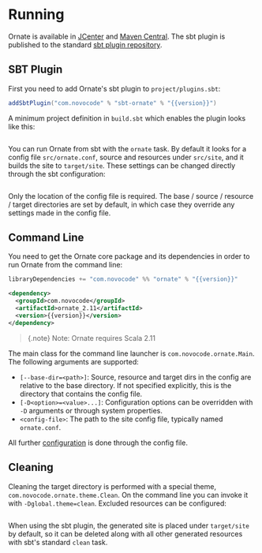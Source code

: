# Running

Ornate is available in [JCenter](https://bintray.com/bintray/jcenter) and [Maven Central](http://search.maven.org/). The sbt plugin is published to the standard [sbt plugin repository](https://bintray.com/sbt/sbt-plugin-releases).

## SBT Plugin

First you need to add Ornate's sbt plugin to `project/plugins.sbt`:

```scala expandVars=true
addSbtPlugin("com.novocode" % "sbt-ornate" % "{{version}}")
```

A minimum project definition in `build.sbt` which enables the plugin looks like this:

```scala src=../../plugin/src/sbt-test/ornate/simple/build.sbt
```

You can run Ornate from sbt with the `ornate` task. By default it looks for a config file `src/ornate.conf`, source and resources under `src/site`, and it builds the site to `target/site`. These settings can be changed directly through the sbt configuration:

```scala src=../../plugin/src/main/scala/com/novocode/ornate/sbtplugin/OrnatePlugin.scala#--doc-plugin
```

Only the location of the config file is required. The base / source / resource / target directories are set by default, in which case they override any settings made in the config file.

## Command Line

You need to get the Ornate core package and its dependencies in order to run Ornate from the command line:

```scala expandVars=true tab=sbt
libraryDependencies += "com.novocode" %% "ornate" % "{{version}}"
```

```xml expandVars=true tab=Maven
<dependency>
  <groupId>com.novocode</groupId>
  <artifactId>ornate_2.11</artifactId>
  <version>{{version}}</version>
</dependency>
```

> {.note}
> Note: Ornate requires Scala 2.11

The main class for the command line launcher is `com.novocode.ornate.Main`. The following arguments are supported:

- `[--base-dir=<path>]`: Source, resource and target dirs in the config are relative to the base directory. If not specified explicitly, this is the directory that contains the config file.
- `[-D<option>=<value>...]`: Configuration options can be overridden with `-D` arguments or through system properties.
- `<config-file>`: The path to the site config file, typically named `ornate.conf`.

All further [configuration](configuration.md) is done through the config file.

## Cleaning

Cleaning the target directory is performed with a special theme, `com.novocode.ornate.theme.Clean`. On the command line you can invoke it with `-Dglobal.theme=clean`. Excluded resources can be configured:

```yaml src=../../core/src/main/resources/ornate-reference.conf#--doc-clean-theme
```

When using the sbt plugin, the generated site is placed under `target/site` by default, so it can be deleted along with all other generated resources with sbt's standard `clean` task.
